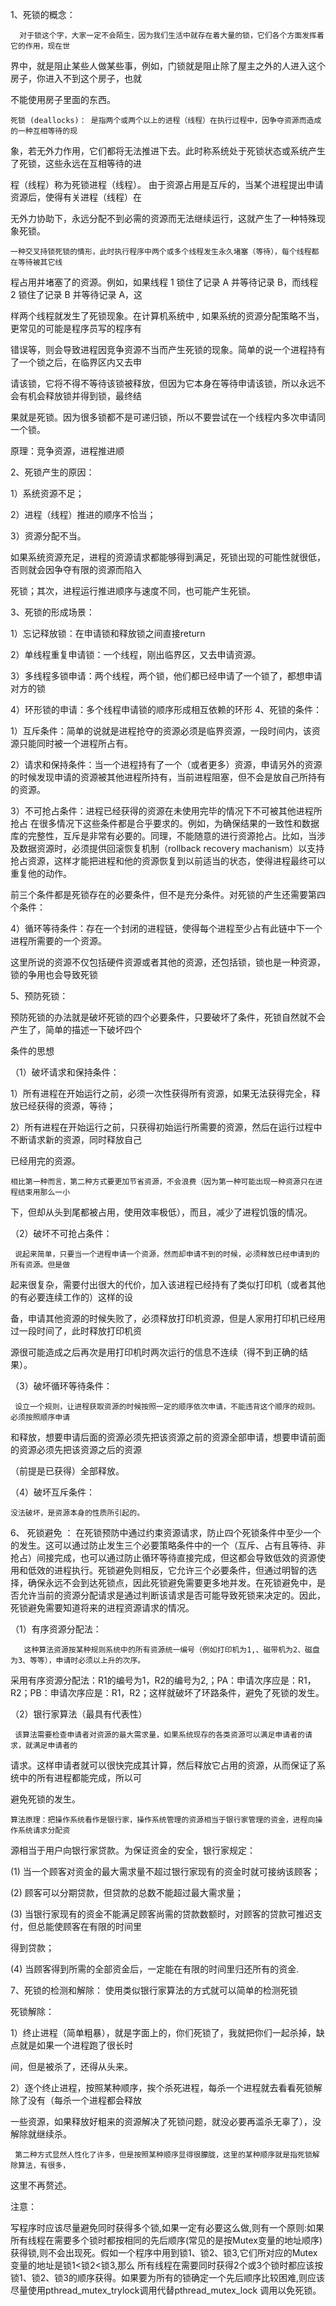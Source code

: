 1、死锁的概念：

      对于锁这个字，大家一定不会陌生，因为我们生活中就存在着大量的锁，它们各个方面发挥着它的作用，现在世

界中，就是阻止某些人做某些事，例如，门锁就是阻止除了屋主之外的人进入这个房子，你进入不到这个房子，也就

不能使用房子里面的东西。

    死锁 (deallocks)： 是指两个或两个以上的进程（线程）在执行过程中，因争夺资源而造成的一种互相等待的现

象，若无外力作用，它们都将无法推进下去。此时称系统处于死锁状态或系统产生了死锁，这些永远在互相等待的进

程（线程）称为死锁进程（线程）。 由于资源占用是互斥的，当某个进程提出申请资源后，使得有关进程（线程）在

无外力协助下，永远分配不到必需的资源而无法继续运行，这就产生了一种特殊现象死锁。

    一种交叉持锁死锁的情形，此时执行程序中两个或多个线程发生永久堵塞（等待），每个线程都在等待被其它线

程占用并堵塞了的资源。例如，如果线程 1 锁住了记录 A 并等待记录 B，而线程 2 锁住了记录 B 并等待记录 A，这

样两个线程就发生了死锁现象。在计算机系统中 , 如果系统的资源分配策略不当，更常见的可能是程序员写的程序有

错误等，则会导致进程因竞争资源不当而产生死锁的现象。简单的说一个进程持有了一个锁之后，在临界区内又去申

请该锁，它将不得不等待该锁被释放，但因为它本身在等待申请该锁，所以永远不会有机会释放锁并得到锁，最终结

果就是死锁。因为很多锁都不是可递归锁，所以不要尝试在一个线程内多次申请同一个锁。

原理：竞争资源，进程推进顺

2、死锁产生的原因：

1）系统资源不足；

2）进程（线程）推进的顺序不恰当；

3）资源分配不当。

如果系统资源充足，进程的资源请求都能够得到满足，死锁出现的可能性就很低，否则就会因争夺有限的资源而陷入

死锁；其次，进程运行推进顺序与速度不同，也可能产生死锁。

3、死锁的形成场景：

1）忘记释放锁：在申请锁和释放锁之间直接return

2）单线程重复申请锁：一个线程，刚出临界区，又去申请资源。

3）多线程多锁申请：两个线程，两个锁，他们都已经申请了一个锁了，都想申请对方的锁

4）环形锁的申请：多个线程申请锁的顺序形成相互依赖的环形
4、死锁的条件：

1）互斥条件：简单的说就是进程抢夺的资源必须是临界资源，一段时间内，该资源只能同时被一个进程所占有。

2）请求和保持条件：当一个进程持有了一个（或者更多）资源，申请另外的资源的时候发现申请的资源被其他进程所持有，当前进程阻塞，但不会是放自己所持有的资源。

3）不可抢占条件：进程已经获得的资源在未使用完毕的情况下不可被其他进程所抢占
在很多情况下这些条件都是合乎要求的。例如，为确保结果的一致性和数据库的完整性，互斥是非常有必要的。同理，不能随意的进行资源抢占。比如，当涉及数据资源时，必须提供回滚恢复机制（rollback recovery machanism）以支持抢占资源，这样才能把进程和他的资源恢复到以前适当的状态，使得进程最终可以重复他的动作。

前三个条件都是死锁存在的必要条件，但不是充分条件。对死锁的产生还需要第四个条件：

4）循环等待条件：存在一个封闭的进程链，使得每个进程至少占有此链中下一个进程所需要的一个资源。

这里所说的资源不仅包括硬件资源或者其他的资源，还包括锁，锁也是一种资源，锁的争用也会导致死锁

5、预防死锁：

预防死锁的办法就是破坏死锁的四个必要条件，只要破坏了条件，死锁自然就不会产生了，简单的描述一下破坏四个

条件的思想

（1）破坏请求和保持条件：

1）所有进程在开始运行之前，必须一次性获得所有资源，如果无法获得完全，释放已经获得的资源，等待；

2）所有进程在开始运行之前，只获得初始运行所需要的资源，然后在运行过程中不断请求新的资源，同时释放自己

已经用完的资源。　　　　

    相比第一种而言，第二种方式要更加节省资源，不会浪费（因为第一种可能出现一种资源只在进程结束用那么一小

下，但却从头到尾都被占用，使用效率极低），而且，减少了进程饥饿的情况。

（2）破坏不可抢占条件：

     说起来简单，只要当一个进程申请一个资源，然而却申请不到的时候，必须释放已经申请到的所有资源。但是做

起来很复杂，需要付出很大的代价，加入该进程已经持有了类似打印机（或者其他的有必要连续工作的）这样的设

备，申请其他资源的时候失败了，必须释放打印机资源，但是人家用打印机已经用过一段时间了，此时释放打印机资

源很可能造成之后再次是用打印机时两次运行的信息不连续（得不到正确的结果）。

（3）破坏循环等待条件：

     设立一个规则，让进程获取资源的时候按照一定的顺序依次申请，不能违背这个顺序的规则。必须按照顺序申请

和释放，想要申请后面的资源必须先把该资源之前的资源全部申请，想要申请前面的资源必须先把该资源之后的资源

（前提是已获得）全部释放。

（4）破坏互斥条件：

    没法破坏，是资源本身的性质所引起的。

6、 死锁避免 ：
    在死锁预防中通过约束资源请求，防止四个死锁条件中至少一个的发生。这可以通过防止发生三个必要策略条件中的一个（互斥、占有且等待、非抢占）间接完成，也可以通过防止循环等待直接完成，但这都会导致低效的资源使用和低效的进程执行。死锁避免则相反，它允许三个必要条件，但通过明智的选择，确保永远不会到达死锁点，因此死锁避免需要更多地并发。在死锁避免中，是否允许当前的资源分配请求是通过判断该请求是否可能导致死锁来决定的。因此，死锁避免需要知道将来的进程资源请求的情况。

（1）有序资源分配法：

       这种算法资源按某种规则系统中的所有资源统一编号（例如打印机为1,、磁带机为2、磁盘为3、等等），申请时必须以上升的次序。

采用有序资源分配法：R1的编号为1，R2的编号为2,；PA：申请次序应是：R1，R2；PB：申请次序应是：R1，R2；这样就破坏了环路条件，避免了死锁的发生。

（2）银行家算法（最具有代表性）

     该算法需要检查申请者对资源的最大需求量，如果系统现存的各类资源可以满足申请者的请求，就满足申请者的

请求。这样申请者就可以很快完成其计算，然后释放它占用的资源，从而保证了系统中的所有进程都能完成，所以可

避免死锁的发生。

    算法原理：把操作系统看作是银行家，操作系统管理的资源相当于银行家管理的资金，进程向操作系统请求分配资

源相当于用户向银行家贷款。为保证资金的安全，银行家规定：

(1) 当一个顾客对资金的最大需求量不超过银行家现有的资金时就可接纳该顾客；

(2) 顾客可以分期贷款，但贷款的总数不能超过最大需求量；

(3) 当银行家现有的资金不能满足顾客尚需的贷款数额时，对顾客的贷款可推迟支付，但总能使顾客在有限的时间里

得到贷款；

(4) 当顾客得到所需的全部资金后，一定能在有限的时间里归还所有的资金.

7、死锁的检测和解除：
使用类似银行家算法的方式就可以简单的检测死锁

死锁解除：

1）终止进程（简单粗暴），就是字面上的，你们死锁了，我就把你们一起杀掉，缺点就是如果一个进程跑了很长时

间，但是被杀了，还得从头来。

2）逐个终止进程，按照某种顺序，挨个杀死进程，每杀一个进程就去看看死锁解除了没有（每杀一个进程都会释放

一些资源，如果释放好粗来的资源解决了死锁问题，就没必要再滥杀无辜了），没解除就继续杀。

     第二种方式显然人性化了许多，但是按照某种顺序显得很朦胧，这里的某种顺序就是指死锁解除算法，有很多， 

这里不再赘述。

注意：

  写程序时应该尽量避免同时获得多个锁,如果一定有必要这么做,则有一个原则:如果所有线程在需要多个锁时都按相同的先后顺序(常见的是按Mutex变量的地址顺序)获得锁,则不会出现死。假如一个程序中用到锁1、锁2、锁3,它们所对应的Mutex变量的地址是锁1<锁2<锁3,那么 所有线程在需要同时获得2个或3个锁时都应该按锁1、锁2、锁3的顺序获得。如果要为所有的锁确定一个先后顺序比较困难,则应该尽量使用pthread_mutex_trylock调用代替pthread_mutex_lock 调用以免死锁。
